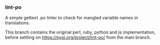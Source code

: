 ### lint-po

A simple gettext .po linter to check for mangled variable names in translations.

This branch contains the original perl, ruby, python and js implementation, before settling on https://pypi.org/project/lint-po/ from the main branch.
